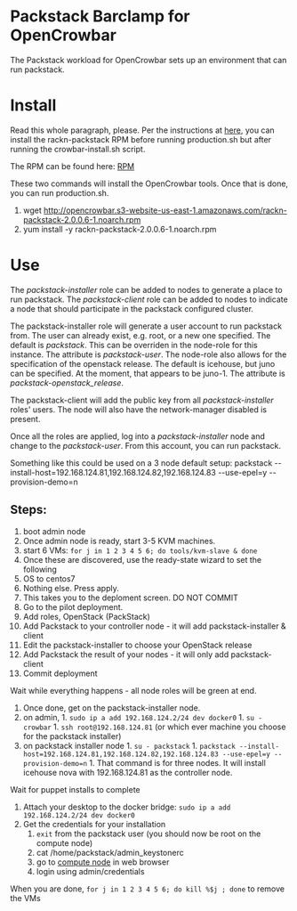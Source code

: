 # Packstack Barclamp for OpenCrowbar #

The Packstack workload for OpenCrowbar sets up an environment that can
run packstack.

# Install

Read this whole paragraph, please.  Per the instructions at [here](https://github.com/opencrowbar/core/blob/master/doc/deployment-guide/Install-CentOS-RHEL-6.5-AdminNode.md), you can install the rackn-packstack RPM before running production.sh but after running the crowbar-install.sh script.

The RPM can be found here: [RPM](http://opencrowbar.s3-website-us-east-1.amazonaws.com/rackn-packstack-2.0.0.6-1.noarch.rpm)

These two commands will install the OpenCrowbar tools.  Once that is done, you can run production.sh.

1. wget http://opencrowbar.s3-website-us-east-1.amazonaws.com/rackn-packstack-2.0.0.6-1.noarch.rpm
1. yum install -y rackn-packstack-2.0.0.6-1.noarch.rpm

# Use

The *packstack-installer* role can be added to nodes to generate a place
to run packstack.
The *packstack-client* role can be added to nodes to indicate a node
that should participate in the packstack configured cluster.

The packstack-installer role will generate a user account to run
packstack from.  The user can already exist, e.g. root, or a new one
specified.  The default is *packstack*.  This can be overriden in the
node-role for this instance.  The attribute is *packstack-user*.  The
node-role also allows for the specification of the openstack release.
The default is icehouse, but juno can be specified.  At the moment,
that appears to be juno-1.  The attribute is *packstack-openstack_release*.

The packstack-client will add the public key from all
*packstack-installer* roles' users.  The node will also have the
network-manager disabled is present.

Once all the roles are applied, log into a *packstack-installer* node
and change to the *packstack-user*.  From this account, you can run
packstack.

Something like this could be used on a 3 node default setup:
packstack --install-host=192.168.124.81,192.168.124.82,192.168.124.83
--use-epel=y --provision-demo=n

## Steps: 
1. boot admin node
1. Once admin node is ready, start 3-5 KVM machines.
  1. start 6 VMs: `for j in 1 2 3 4 5 6; do tools/kvm-slave & done`
1. Once these are discovered, use the ready-state wizard to set the following
  1. OS to centos7
  1. Nothing else.  Press apply.
  1. This takes you to the deploment screen.  DO NOT COMMIT
1. Go to the pilot deployment.
  1. Add roles, OpenStack (PackStack)
  1. Add Packstack to your controller node - it will add packstack-installer & client
  1. Edit the packstack-installer to choose your OpenStack release
  1. Add Packstack the result of your nodes - it will only add packstack-client 
  1. Commit deployment

Wait while everything happens - all node roles will be green at end.

1. Once done, get on the packstack-installer node.
  1. on admin, 
    1. `sudo ip a add 192.168.124.2/24 dev docker0`
    1. `su - crowbar`
    1. `ssh root@192.168.124.81`  (or which ever machine you choose for the packstack installer)
  1. on packstack installer node
    1. `su - packstack`
    1. `packstack --install-host=192.168.124.81,192.168.124.82,192.168.124.83 --use-epel=y --provision-demo=n`
    1. That command is for three nodes.  It will install icehouse nova with 192.168.124.81 as the controller node.

Wait for puppet installs to complete

1. Attach your desktop to the docker bridge: `sudo ip a add 192.168.124.2/24 dev docker0`
1. Get the credentials for your installation
   1. `exit` from the packstack user (you should now be root on the compute node)
   1. cat /home/packstack/admin_keystonerc
   1. go to [compute node](http://192.168.124.81) in web browser
   1. login using admin/credentials

When you are done, `for j in 1 2 3 4 5 6; do kill %$j ; done` to remove the VMs
